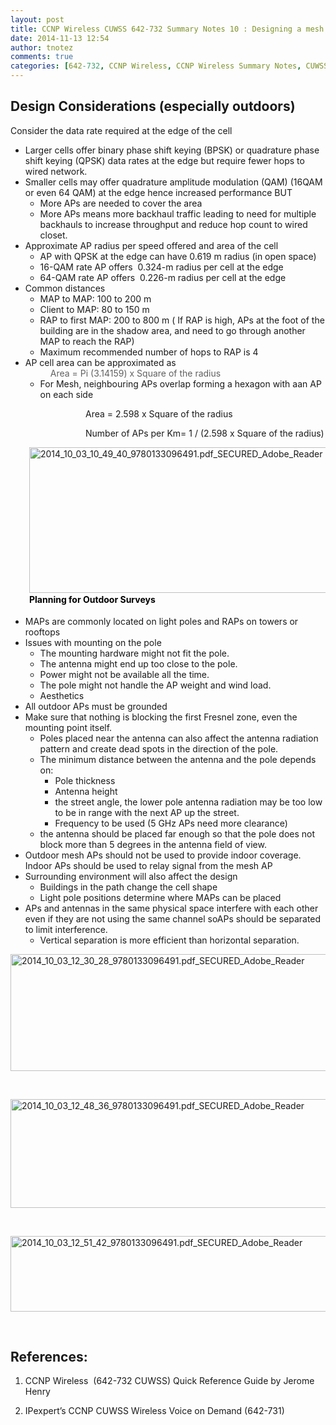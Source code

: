 ```yaml
---
layout: post
title: CCNP Wireless CUWSS 642-732 Summary Notes 10 : Designing a mesh network
date: 2014-11-13 12:54
author: tnotez
comments: true
categories: [642-732, CCNP Wireless, CCNP Wireless Summary Notes, CUWSS]
---
```

<h2>Design Considerations (especially outdoors)</h2>

Consider the data rate required at the edge of the cell

<ul>
    <li>Larger cells offer binary phase shift keying (BPSK) or quadrature phase shift keying (QPSK) data rates at the edge but require fewer hops to wired network.</li>
    <li>Smaller cells may offer quadrature amplitude modulation (QAM) (16QAM or even 64 QAM) at the edge hence increased performance BUT
<ul>
    <li>More APs are needed to cover the area</li>
    <li>More APs means more backhaul traffic leading to need for multiple backhauls to increase throughput and reduce hop count to wired closet.</li>
</ul>
</li>
    <li>Approximate AP radius per speed offered and area of the cell
<ul>
    <li>AP with QPSK at the edge can have 0.619 m radius (in open space)</li>
    <li>16-QAM rate AP offers  0.324-m radius per cell at the edge</li>
    <li>64-QAM rate AP offers  0.226-m radius per cell at the edge</li>
</ul>
</li>
    <li>Common distances
<ul>
    <li>MAP to MAP: 100 to 200 m</li>
    <li>Client to MAP: 80 to 150 m</li>
    <li>RAP to first MAP: 200 to 800 m ( If RAP is high, APs at the foot of the building are in the shadow area, and need to go through another MAP to reach the RAP)</li>
    <li>Maximum recommended number of hops to RAP is 4</li>
</ul>
</li>
    <li>AP cell area can be approximated as
<blockquote style="margin:0 0 0 40px;border:none;padding:0;">Area = Pi (3.14159) x Square of the radius</blockquote>
<ul>
    <li>For Mesh, neighbouring APs overlap forming a hexagon with aan AP on each side</li>
</ul>
</li>
</ul>

<!--more-->

<p style="padding-left:120px;">Area = 2.598 x Square of the radius</p>

<p style="padding-left:120px;">Number of APs per Km= 1 / (2.598 x Square of the radius)</p>

<p style="padding-left:30px;"><a href="https://littlenerdsdiary.files.wordpress.com/2014/10/2014_10_03_10_49_40_9780133096491-pdf_secured_adobe_reader.png"><img class="alignnone size-full wp-image-2926" src="http://littlenerdsdiary.files.wordpress.com/2014/10/2014_10_03_10_49_40_9780133096491-pdf_secured_adobe_reader.png" alt="2014_10_03_10_49_40_9780133096491.pdf_SECURED_Adobe_Reader" width="542" height="233" />
</a><span style="color:#000000;font-weight:bold;font-style:inherit;line-height:1.625;">Planning for Outdoor Surveys</span></p>

<ul>
    <li>MAPs are commonly located on light poles and RAPs on towers or rooftops</li>
    <li>Issues with mounting on the pole
<ul>
    <li>The mounting hardware might not fit the pole.</li>
    <li>The antenna might end up too close to the pole.</li>
    <li>Power might not be available all the time.</li>
    <li>The pole might not handle the AP weight and wind load.</li>
    <li>Aesthetics</li>
</ul>
</li>
    <li>All outdoor APs must be grounded</li>
    <li>Make sure that nothing is blocking the first Fresnel zone, even the mounting point itself.
<ul>
    <li>Poles placed near the antenna can also affect the antenna radiation pattern and create dead spots in the direction of the pole.</li>
    <li>The minimum distance between the antenna and the pole depends on:
<ul>
    <li>Pole thickness</li>
    <li>Antenna height</li>
    <li>the street angle, the lower pole antenna radiation may be too low to be in range with the next AP up the street.</li>
    <li>Frequency to be used (5 GHz APs need more clearance)</li>
</ul>
</li>
    <li>the antenna should be placed far enough so that the pole does not block more than 5 degrees in the antenna field of view.</li>
</ul>
</li>
    <li>Outdoor mesh APs should not be used to provide indoor coverage. Indoor APs should be used to relay signal from the mesh AP</li>
    <li>Surrounding environment will also affect the design
<ul>
    <li>Buildings in the path change the cell shape</li>
    <li>Light pole positions determine where MAPs can be placed</li>
</ul>
</li>
    <li>APs and antennas in the same physical space interfere with each other even if they are not using the same channel soAPs should be separated to limit interference.
<ul>
    <li>Vertical separation is more efficient than horizontal separation.</li>
</ul>
</li>
</ul>

<a href="https://littlenerdsdiary.files.wordpress.com/2014/10/2014_10_03_12_30_28_9780133096491-pdf_secured_adobe_reader.png"><img class="alignnone size-full wp-image-2927" src="http://littlenerdsdiary.files.wordpress.com/2014/10/2014_10_03_12_30_28_9780133096491-pdf_secured_adobe_reader.png" alt="2014_10_03_12_30_28_9780133096491.pdf_SECURED_Adobe_Reader" width="705" height="187" /></a>

&nbsp;

<a href="https://littlenerdsdiary.files.wordpress.com/2014/10/2014_10_03_12_48_36_9780133096491-pdf_secured_adobe_reader.png"><img class="alignnone size-full wp-image-2928" src="http://littlenerdsdiary.files.wordpress.com/2014/10/2014_10_03_12_48_36_9780133096491-pdf_secured_adobe_reader.png" alt="2014_10_03_12_48_36_9780133096491.pdf_SECURED_Adobe_Reader" width="705" height="174" /></a>

&nbsp;

<a href="https://littlenerdsdiary.files.wordpress.com/2014/10/2014_10_03_12_51_42_9780133096491-pdf_secured_adobe_reader.png"><img class="alignnone size-full wp-image-2929" src="http://littlenerdsdiary.files.wordpress.com/2014/10/2014_10_03_12_51_42_9780133096491-pdf_secured_adobe_reader.png" alt="2014_10_03_12_51_42_9780133096491.pdf_SECURED_Adobe_Reader" width="674" height="121" /></a>

&nbsp;

<h2><strong>References:</strong></h2>

<ol>
<li><p>CCNP Wireless  (642-732 CUWSS) Quick Reference Guide by Jerome Henry</p></li>
<li><p>IPexpert’s CCNP CUWSS Wireless Voice on Demand (642-731)</p></li>
</ol>
